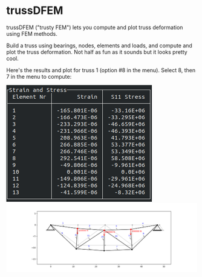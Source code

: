 # trussDFEM
trussDFEM ("trusty FEM") lets you compute and plot truss deformation using FEM methods.

Build a truss using bearings, nodes, elements and loads, and compute and plot the truss deformation. Not half as fun as it sounds but it looks pretty cool.

Here's the results and plot for truss 1 (option #8 in the menu). Select 8, then 7 in the menu to compute:

![alt-text](https://github.com/aybry/trussDFEM/blob/master/img/truss_1_results.png "Truss 1 results")
![alt-text](https://github.com/aybry/trussDFEM/blob/master/img/truss_1_plot.png "Truss 1 plot")
